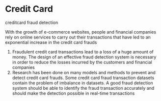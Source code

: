 # Credit Card
creditcard fraud detection

 With the growth of e-commerce websites, people
 and financial companies rely on online services to
 carry out their transactions that have led to an
 exponential increase in the credit card frauds
 1. Fraudulent credit card transactions lead to a
 loss of a huge amount of money. The design of an
 effective fraud detection system is necessary in
 order to reduce the losses incurred by the
 customers and financial companies
 2. Research has been done on many models and
 methods to prevent and detect credit card frauds.
 Some credit card fraud transaction datasets
 contain the problem of imbalance in datasets. A
 good fraud detection system should be able to
 identify the fraud transaction accurately and should
 make the detection possible in real-time
 transactions
